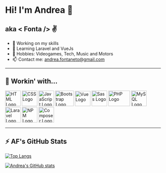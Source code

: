 # Hi! I'm Andrea 👋
## aka < Fonta /> :v:

- :rocket: Working on my skills
- :dizzy: Learning Laravel and VueJs
- :space_invader: Hobbies: Videogames, Tech, Music and Motors
- :mailbox: Contact me: andrea.fontaneto@gmail.com

---

## 🧰 Workin' with...

<img src="https://cdn.worldvectorlogo.com/logos/html-1.svg" alt="HTML Logo" width="50" height="50"/> <img src="https://cdn.worldvectorlogo.com/logos/css-3.svg" alt="CSS Logo" width="50" height="50"/> <img src="https://cdn.worldvectorlogo.com/logos/logo-javascript.svg" alt="JavaScript Logo" width="50" height="50"/> <img src="https://cdn.worldvectorlogo.com/logos/bootstrap-5-1.svg" alt="Bootstrap Logo" width="60" height="50"/> <img src="https://cdn.worldvectorlogo.com/logos/vue-9.svg" alt="Vue Logo" width="50" height="49"/> <img src="https://cdn.worldvectorlogo.com/logos/sass-1.svg" alt="Sass Logo" width="50" height="50"/>
<img src="https://cdn.worldvectorlogo.com/logos/php-1.svg" alt="PHP Logo" width="70" height="50"/> <img src="https://cdn.worldvectorlogo.com/logos/mysql-6.svg" alt="MySQL Logo" width="50" height="50"/> <img src="https://cdn.worldvectorlogo.com/logos/laravel-2.svg" alt="Laravel Logo" width="50" height="50"/>
<img src="https://cdn.worldvectorlogo.com/logos/npm-2.svg" alt="NPM Logo" width="50" height="50"/> <img src="https://cdn.worldvectorlogo.com/logos/composer.svg" alt="Composer Logo" width="50" height="50"/>

---

## :zap: AF's GitHub Stats

[![Top Langs](https://github-readme-stats.vercel.app/api/top-langs/?username=andreafontaneto&hide=java&theme=github_dark&show_icons=true&layout=compact)](https://github.com/anuraghazra/github-readme-stats)

[![Andrea's GitHub stats](https://github-readme-stats.vercel.app/api?username=andreafontaneto&theme=github_dark&show_icons=true)](https://github.com/anuraghazra/github-readme-stats)


<!--
**andreafontaneto/andreafontaneto** is a ✨ _special_ ✨ repository because its `README.md` (this file) appears on your GitHub profile.
-->
